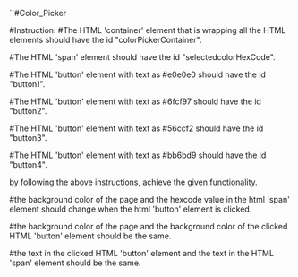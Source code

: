 ``#Color_Picker

#Instruction:
#The HTML 'container' element that is wrapping all the HTML elements should have the id "colorPickerContainer".

#The HTML 'span' element should have the id "selectedcolorHexCode".

#The HTML 'button' element with text as #e0e0e0 should have the id "button1".

#The HTML 'button' element with text as #6fcf97 should have the id "button2".

#The HTML 'button' element with text as #56ccf2 should have the id "button3".

#The HTML 'button' element with text as #bb6bd9 should have the id "button4".




by following the above instructions, achieve the given functionality.

#the background color of the page and the hexcode value in the html 'span' element should change when the html 'button' element is clicked.

#the background color of the page  and the background color of the clicked HTML 'button' element should be the same.

#the text in the clicked HTML 'button' element and the text in the HTML 'span'  element  should be the same.

